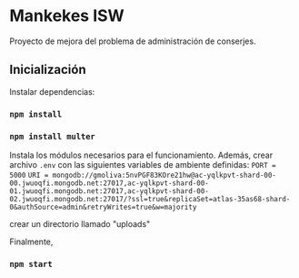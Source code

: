 # Mankekes ISW
Proyecto de mejora del problema de administración de conserjes.


## Inicialización

Instalar dependencias:

### `npm install`
### `npm install multer`

Instala los módulos necesarios para el funcionamiento. Además,
crear archivo `.env` con las siguientes variables de ambiente definidas: 
`PORT = 5000`
`URI = mongodb://gmoliva:5nvPGF83KOre21hw@ac-yqlkpvt-shard-00-00.jwuoqfi.mongodb.net:27017,ac-yqlkpvt-shard-00-01.jwuoqfi.mongodb.net:27017,ac-yqlkpvt-shard-00-02.jwuoqfi.mongodb.net:27017/?ssl=true&replicaSet=atlas-35as68-shard-0&authSource=admin&retryWrites=true&w=majority`

crear un directorio llamado "uploads"

Finalmente,

### `npm start`


